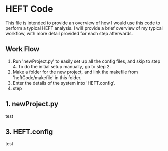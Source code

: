 # HEFT Code
This file is intended to provide an overview of how I would use this code to perform a typical HEFT analysis.
I will provide a brief overview of my typical workflow, with more detail provided for each step afterwards.

## Work Flow
1. Run 'newProject.py' to easily set up all the config files, and skip to step 4.
To do the initial setup manually, go to step 2.
2. Make a folder for the new project, and link the makefile from 'heftCode/makefile' in this folder.
3. Enter the details of the system into 'HEFT.config'.
4. step

## 1. newProject.py
test

## 3. HEFT.config
test

